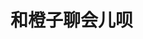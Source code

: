 <script setup>
    import SparkChatPanel2 from './SparkChatPanel2.vue'
</script>
# 和橙子聊会儿呗
<SparkChatPanel2></SparkChatPanel2>